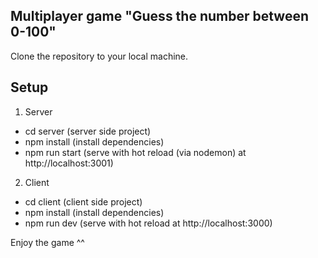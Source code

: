 ## Multiplayer game "Guess the number between 0-100"

Clone the repository to your local machine.

## Setup

1. Server

- cd server (server side project)
- npm install (install dependencies)
- npm run start (serve with hot reload (via nodemon) at http://localhost:3001)


2. Client

- cd client (client side project)
- npm install (install dependencies)
- npm run dev (serve with hot reload at http://localhost:3000)


Enjoy the game ^^
